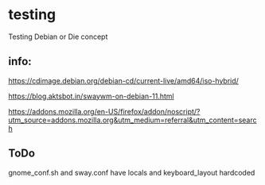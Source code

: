 # testing
Testing Debian or Die concept


## info:

https://cdimage.debian.org/debian-cd/current-live/amd64/iso-hybrid/

https://blog.aktsbot.in/swaywm-on-debian-11.html

https://addons.mozilla.org/en-US/firefox/addon/noscript/?utm_source=addons.mozilla.org&utm_medium=referral&utm_content=search

## ToDo

gnome_conf.sh and sway.conf have locals and keyboard_layout hardcoded
